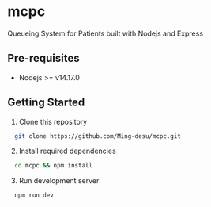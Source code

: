 # mcpc

Queueing System for Patients built with Nodejs and Express

## Pre-requisites

- Nodejs >= v14.17.0

## Getting Started

1. Clone this repository

```bash
  git clone https://github.com/Ming-desu/mcpc.git
```

2. Install required dependencies

```bash
  cd mcpc && npm install
```

3. Run development server

```bash
  npm run dev
```
